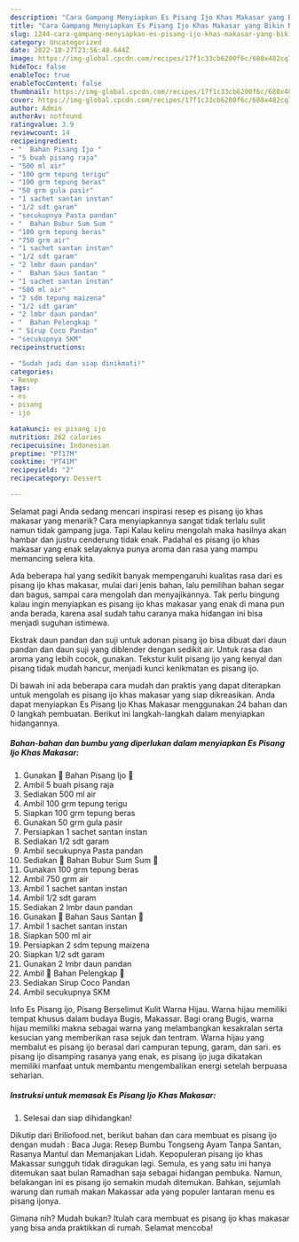 ```yaml
---
description: "Cara Gampang Menyiapkan Es Pisang Ijo Khas Makasar yang Bikin Ngiler, Buat Buka Puasa Sempurna"
title: "Cara Gampang Menyiapkan Es Pisang Ijo Khas Makasar yang Bikin Ngiler, Buat Buka Puasa Sempurna"
slug: 1244-cara-gampang-menyiapkan-es-pisang-ijo-khas-makasar-yang-bikin-ngiler-buat-buka-puasa-sempurna
category: Uncategorized
date: 2022-10-27T23:56:48.644Z
image: https://img-global.cpcdn.com/recipes/17f1c33cb6200f6c/680x482cq70/es-pisang-ijo-khas-makasar-foto-resep-utama.jpg
hideToc: false
enableToc: true
enableTocContent: false
thumbnail: https://img-global.cpcdn.com/recipes/17f1c33cb6200f6c/680x482cq70/es-pisang-ijo-khas-makasar-foto-resep-utama.jpg
cover: https://img-global.cpcdn.com/recipes/17f1c33cb6200f6c/680x482cq70/es-pisang-ijo-khas-makasar-foto-resep-utama.jpg
author: Admin
authorAv: notfound
ratingvalue: 3.9
reviewcount: 14
recipeingredient:
- "  Bahan Pisang Ijo "
- "5 buah pisang raja"
- "500 ml air"
- "100 grm tepung terigu"
- "100 grm tepung beras"
- "50 grm gula pasir"
- "1 sachet santan instan"
- "1/2 sdt garam"
- "secukupnya Pasta pandan"
- "  Bahan Bubur Sum Sum "
- "100 grm tepung beras"
- "750 grm air"
- "1 sachet santan instan"
- "1/2 sdt garam"
- "2 lmbr daun pandan"
- "  Bahan Saus Santan "
- "1 sachet santan instan"
- "500 ml air"
- "2 sdm tepung maizena"
- "1/2 sdt garam"
- "2 lmbr daun pandan"
- "  Bahan Pelengkap "
- " Sirup Coco Pandan"
- "secukupnya SKM"
recipeinstructions:

- "Sudah jadi dan siap dinikmati!"
categories:
- Resep
tags:
- es
- pisang
- ijo

katakunci: es pisang ijo 
nutrition: 262 calories
recipecuisine: Indonesian
preptime: "PT17M"
cooktime: "PT41M"
recipeyield: "2"
recipecategory: Dessert

---
```



Selamat pagi Anda sedang mencari inspirasi resep es pisang ijo khas makasar yang menarik? Cara menyiapkannya sangat tidak terlalu sulit namun tidak gampang juga. Tapi Kalau keliru mengolah maka hasilnya akan hambar dan justru cenderung tidak enak. Padahal es pisang ijo khas makasar yang enak selayaknya punya aroma dan rasa yang mampu memancing selera kita.


Ada beberapa hal yang sedikit banyak mempengaruhi kualitas rasa dari es pisang ijo khas makasar, mulai dari jenis bahan, lalu pemilihan bahan segar dan bagus, sampai cara mengolah dan menyajikannya. Tak perlu bingung kalau ingin menyiapkan es pisang ijo khas makasar yang enak di mana pun anda berada, karena asal sudah tahu caranya maka hidangan ini bisa menjadi suguhan istimewa.

Ekstrak daun pandan dan suji untuk adonan pisang ijo bisa dibuat dari daun pandan dan daun suji yang diblender dengan sedikit air. Untuk rasa dan aroma yang lebih cocok, gunakan. Tekstur kulit pisang ijo yang kenyal dan pisang tidak mudah hancur, menjadi kunci kenikmatan es pisang ijo.


Di bawah ini ada beberapa cara mudah dan praktis yang dapat diterapkan untuk mengolah es pisang ijo khas makasar yang siap dikreasikan. Anda dapat menyiapkan Es Pisang Ijo Khas Makasar menggunakan 24 bahan dan 0 langkah pembuatan. Berikut ini langkah-langkah dalam menyiapkan hidangannya.

<!--inarticleads1-->

##### Bahan-bahan dan bumbu yang diperlukan dalam menyiapkan Es Pisang Ijo Khas Makasar:

1. Gunakan  🍌 Bahan Pisang Ijo 🍌
1. Ambil 5 buah pisang raja
1. Sediakan 500 ml air
1. Ambil 100 grm tepung terigu
1. Siapkan 100 grm tepung beras
1. Gunakan 50 grm gula pasir
1. Persiapkan 1 sachet santan instan
1. Sediakan 1/2 sdt garam
1. Ambil secukupnya Pasta pandan
1. Sediakan  🌼 Bahan Bubur Sum Sum 🌼
1. Gunakan 100 grm tepung beras
1. Ambil 750 grm air
1. Ambil 1 sachet santan instan
1. Ambil 1/2 sdt garam
1. Sediakan 2 lmbr daun pandan
1. Gunakan  🍯 Bahan Saus Santan 🍯
1. Ambil 1 sachet santan instan
1. Siapkan 500 ml air
1. Persiapkan 2 sdm tepung maizena
1. Siapkan 1/2 sdt garam
1. Gunakan 2 lmbr daun pandan
1. Ambil  🍷 Bahan Pelengkap 🍷
1. Sediakan  Sirup Coco Pandan
1. Ambil secukupnya SKM


Info Es Pisang ijo, Pisang Berselimut Kulit Warna Hijau. Warna hijau memiliki tempat khusus dalam budaya Bugis, Makassar. Bagi orang Bugis, warna hijau memiliki makna sebagai warna yang melambangkan kesakralan serta kesucian yang memberikan rasa sejuk dan tentram. Warna hijau yang membalut es pisang ijo berasal dari campuran tepung, garam, dan sari. es pisang ijo disamping rasanya yang enak, es pisang ijo juga dikatakan memiliki manfaat untuk membantu mengembalikan energi setelah berpuasa seharian. 

<!--inarticleads2-->

##### Instruksi untuk memasak Es Pisang Ijo Khas Makasar:


1. Selesai dan siap dihidangkan!

Dikutip dari Briliofood.net, berikut bahan dan cara membuat es pisang ijo dengan mudah : Baca Juga: Resep Bumbu Tongseng Ayam Tanpa Santan, Rasanya Mantul dan Memanjakan Lidah. Kepopuleran pisang ijo khas Makassar sungguh tidak diragukan lagi. Semula, es yang satu ini hanya ditemukan saat bulan Ramadhan saja sebagai hidangan pembuka. Namun, belakangan ini es pisang ijo semakin mudah ditemukan. Bahkan, sejumlah warung dan rumah makan Makassar ada yang populer lantaran menu es pisang ijonya. 

Gimana nih? Mudah bukan? Itulah cara membuat es pisang ijo khas makasar yang bisa anda praktikkan di rumah. Selamat mencoba!
